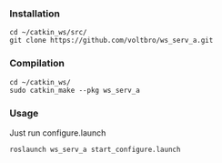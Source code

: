 ### Installation
```
cd ~/catkin_ws/src/
git clone https://github.com/voltbro/ws_serv_a.git 
```
### Compilation
```
cd ~/catkin_ws/
sudo catkin_make --pkg ws_serv_a
```
### Usage

Just run configure.launch
```
roslaunch ws_serv_a start_configure.launch
```
